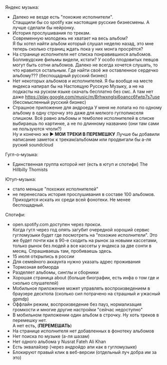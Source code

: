 Яндекс музыка:
 * Далеко не везде есть "похожие исполнители".  
 Стащщили бы со spotify как настоящие русские бизнесмены. 
 А лучше сделали бы нейронку.
 * История прослушивания по трекам.  
 Современную молодежь не хватает на весь альбом?  
 Я бы хотел найти альбом который слушал неделю назад,
 это мне теперь сколько страниц ждать пока у них монга просрётся?
 * На странице исполнителя нет списка понравившихся альбомов.  
 Болливудские фильмы видели, кстати?
 У особо плодовитых певцов могут быть сотни альбомов.
 Далеко не всегда хочется слушать, то что нравится остальным.
 Где найти своё же оставленное сердечко альбому??? (беспощадный русский бизнес)
 * Нет некоторых альбомов и исполнителей.
 Я бы вообще на месте яндекса напирал бы на Настоящую Русскую Музыку,
 а не на подкасты на руском языке скачать бесплатно без смс.
 А там нет даже https://play.google.com/music/m/Brhwxnglsj6oancc6fwtp7s7use (бессмысленный русский бизнес)
 * Страшное приложение для андроеда
 У меня не лопата но по одному альбому в одну строчку это даже для мелкого гуглопикселя слишком.
 Всё равно альбомы и темболее исполнителей в списке выбираешь по картинке, а не по длинному названию (они там сами не пользуются чтоли?)  
 Ну и конечно же **▶️ МОИ ТРЕКИ В ПЕРЕМЕШКУ**
 Лучше бы добавили написание заметок к трекам/альбомам или продвигали бы а-ля руский soundcloud
 
Гугл-о-музыка:
  * Единственная группа которой нет (есть в ютуп и спотифи) The Hillbilly Thomists
 
Ютуп-музыка:
  * стало меньше "похожих исполнителей"
  * не перенеслась история прослушивания в составе 100 альбомов.  
  Приходится искать их среди всей фонотеки. Не менее беспощадный.
  
Спотифи:
  * open.spotify.com доступен через прокси.  
  Когда гугл через год опять загубит очередной хороший сервис гугломузыки будет где посмотреть на "похожие исполнители".
  Это же будет почти как в 90-е сходить на рынок за новыми кассетами, только рынок без людей а все кассеты у яндекса за две сонти в месяц.
  Спрашиваешь там, пробиваешь здесь.
  * 15 июля открылись в россии
  * Для семейного аккаунта нужно указать адрес проживания
  * Тормозная вебморда
  * Разделяет альбомы, синглы и сборники
  * Хорошая страница about (больше биографии, есть инфа о том где и сколько слушателей)
  * Мобильное приложение может управлять воспроизведением в браузере десктопа (сколько сил потрачено на страшный и ужасный gpmdp)
  * Оффлайн режим, воспроизведение без пауз, нормализация громкости и многие другие настройки "сейчас недоступно"
  * В мобильном приложении один альбом в строчку. Ну хоть треков в перемешку нет.  
    А нет есть, (**ПЕРЕМЕШАТЬ**)
  * На странице исполнителя нет добавленных в фонотеку альбомов
  * Нет поиска по музыке (а-ля шазам)
  * Нет одного альбома у Nusrat Fateh Ali Khan
  * Есть эквалайзер (через андройдо апи как в гугломузыке)
  * Блокируют правый клик в веб-версии (отдельный луч добра им за это)
